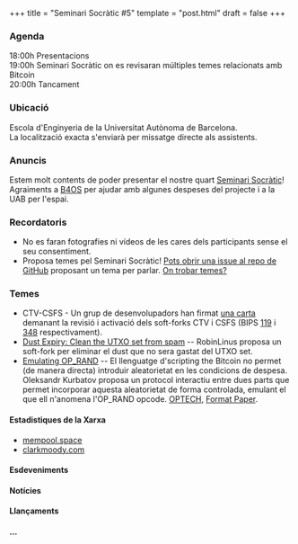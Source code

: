 +++
title = "Seminari Socràtic #5"
template = "post.html"
draft = false
+++

### Agenda
18:00h Presentacions\
19:00h Seminari Socràtic on es revisaran múltiples temes relacionats amb Bitcoin\
20:00h Tancament

### Ubicació
Escola d'Enginyeria de la Universitat Autònoma de Barcelona.\
La localització exacta s'enviarà per missatge directe als assistents.

### Anuncis
Estem molt contents de poder presentar el nostre quart [Seminari Socràtic](/about)!\
Agraiments a [B4OS](https://www.libreriadesatoshi.com/b4os) per ajudar amb algunes despeses del projecte i a la UAB per l'espai.

### Recordatoris
- No es faran fotografies ni vídeos de les cares dels participants sense el seu consentiment.
- Proposa temes pel Seminari Socràtic! [Pots obrir una issue al repo de GitHub](https://github.com/Bit-Devs-Barcelona/bit-devs-barcelona.github.io/issues) proposant un tema per parlar. [On trobar temes?](/about/find-topics/)

### Temes

- CTV-CSFS - Un grup de desenvolupadors han firmat [una carta](https://ctv-csfs.com/) demanant la revisió i activació dels soft-forks CTV i CSFS (BIPS [119](https://github.com/bitcoin/bips/blob/master/bip-0119.mediawiki) i [348](https://github.com/bitcoin/bips/blob/master/bip-0348.md) respectivament).
- [Dust Expiry: Clean the UTXO set from spam](https://delvingbitcoin.org/t/dust-expiry-clean-the-utxo-set-from-spam/1707) -- RobinLinus proposa un soft-fork per eliminar el dust que no sera gastat del UTXO set.
- [Emulating OP_RAND](https://delvingbitcoin.org/t/emulating-op-rand/1409) -- El llenguatge d'scripting the Bitcoin no permet (de manera directa) introduir aleatorietat en les condicions de despesa. Oleksandr Kurbatov proposa un protocol interactiu entre dues parts que permet incorporar aquesta aleatorietat de forma controlada, emulant el que ell n'anomena l'OP_RAND opcode. [OPTECH](https://bitcoinops.org/en/podcast/2025/02/11/#emulating-op-rand), [Format Paper](https://arxiv.org/pdf/2501.16451).

#### Estadistiques de la Xarxa
- [mempool.space](https://mempool.space/)
- [clarkmoody.com](https://bitcoin.clarkmoody.com/dashboard/)

#### Esdeveniments

#### Notícies

#### Llançaments

#### ...
